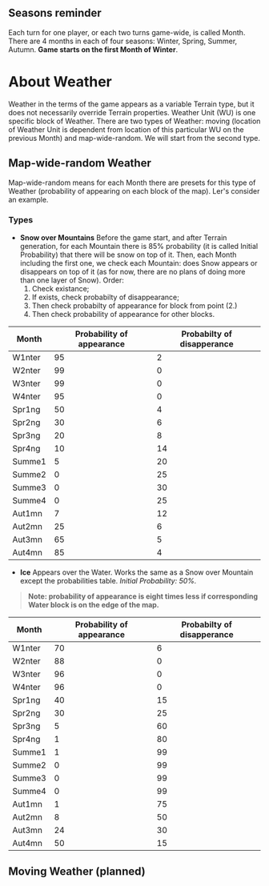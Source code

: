 
## Seasons reminder

Each turn for one player, or each two turns game-wide, is called Month. There are 4 months in each of four seasons: Winter, Spring, Summer, Autumn. **Game starts on the first Month of Winter**.

# About Weather

Weather in the terms of the game appears as a variable Terrain type, but it does not necessarily override Terrain properties. Weather Unit (WU) is one specific block of Weather. There are two types of Weather: moving (location of Weather Unit is dependent from location of this particular WU on the previous Month) and map-wide-random. We will start from the second type.

## Map-wide-random Weather

Map-wide-random means for each Month there are presets for this type of Weather (probability of appearing on each block of the map).
Ler's consider an example.
### Types
- **Snow over Mountains**
Before the game start, and after Terrain generation, for each Mountain there is 85% probability (it is called Initial Probability) that there will be snow on top of it. Then, each Month including the first one, we check each Mountain: does Snow appears or disappears on top of it (as for now, there are no plans of doing more than one layer of Snow). 
Order:
	1. Check existance;
	2. If exists, check probabilty of disappearance;
	3. Then check probabilty of appearance for block from point (2.)
	4. Then check probability of appearance for other blocks.

 | Month |  Probability of appearance | Probabilty of disapperance| 
 |---------|--------------------------|---------------|
|W1nter|95|2
|W2nter|99|0
|W3nter|99|0
|W4nter|95|0
|Spr1ng|50|4
|Spr2ng|30|6
|Spr3ng|20|8
|Spr4ng|10|14
|Summe1|5|20
|Summe2|0|25
|Summe3|0|30
|Summe4|0|25
|Aut1mn|7|12
|Aut2mn|25|6
|Aut3mn|65|5
|Aut4mn|85|4

- **Ice**
Appears over the Water. Works the same as a Snow over Mountain except the probabilities table.
*Initial Probability: 50%.*

> **Note: probability of appearance is eight times less if corresponding Water block is on the edge of the map.**

| Month |  Probability of appearance | Probabilty of disapperance| 
 |---------|--------------------------|---------------|
|W1nter|70|6
|W2nter|88|0
|W3nter|96|0
|W4nter|96|0
|Spr1ng|40|15
|Spr2ng|30|25
|Spr3ng|5|60
|Spr4ng|1|80
|Summe1|1|99
|Summe2|0|99
|Summe3|0|99
|Summe4|0|99
|Aut1mn|1|75
|Aut2mn|8|50
|Aut3mn|24|30
|Aut4mn|50|15


## Moving Weather (planned)
